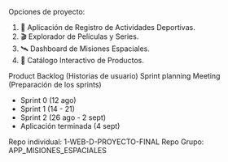 Opciones de proyecto:

1. 🚴 Aplicación de Registro de Actividades Deportivas.
2. 🎬 Explorador de Películas y Series.
3. 🛰️ Dashboard de Misiones Espaciales.
4. 🛒 Catálogo Interactivo de Productos.

Product Backlog (Historias de usuario) 
Sprint planning Meeting (Preparación de los sprints)

- Sprint 0 (12 ago)
- Sprint 1 (14 - 21)
- Sprint 2 (26 ago - 2 sept)
- Aplicación terminada (4 sept)

Repo individual: 1-WEB-D-PROYECTO-FINAL 
Repo Grupo: APP_MISIONES_ESPACIALES
